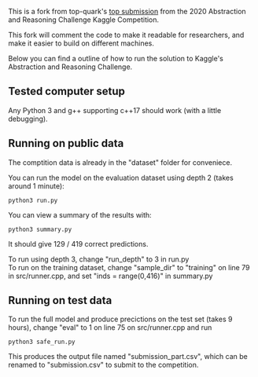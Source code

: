 This is a fork from top-quark's [top submission](https://github.com/top-quarks/ARC-solution) from the 2020 Abstraction and Reasoning Challenge Kaggle Competition.

This fork will comment the code to make it readable for researchers, and make it easier to build on different machines.

Below you can find a outline of how to run the solution to Kaggle's Abstraction and Reasoning Challenge.

## Tested computer setup
Any Python 3 and g++ supporting c++17 should work (with a little debugging).

## Running on public data
The comptition data is already in the "dataset" folder for conveniece.

You can run the model on the evaluation dataset using depth 2 (takes around 1 minute):

```python3 run.py```

You can view a summary of the results with:

```python3 summary.py```

It should give 129 / 419 correct predictions.

To run using depth 3, change "run_depth" to 3 in run.py<br/>
To run on the training dataset, change "sample_dir" to "training" on line 79 in src/runner.cpp, and set "inds = range(0,416)" in summary.py


## Running on test data
To run the full model and produce precictions on the test set (takes 9 hours), change "eval" to 1 on line 75 on src/runner.cpp and run

```python3 safe_run.py```

This produces the output file named "submission_part.csv", which can be renamed to "submission.csv" to submit to the competition.